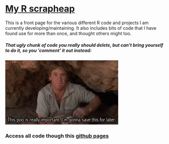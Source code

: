 # [My R scrapheap](https://hcliedtke.github.io/R-scrapheap/)

This is a front page for the various different R code and projects I am currently developing/maintaining.
It also includes bits of code that I have found use for more than once, and thought others might too.

##### *That ugly chunk of code you really should delete, but can't bring yourself to do it, so you 'comment' it out instead:*
![](steve_irwin.gif)

### Access all code though this [github pages](https://hcliedtke.github.io/R-scrapheap/)

 
 
 
